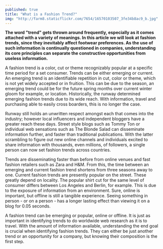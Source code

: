 ```yaml
---
published: true
title: "What is a Fashion Trend?"
img: "http://farm8.staticflickr.com/7654/16570103507_3fe34b8ac9_b.jpg"
---
```


**The word "trend" gets thrown around frequently, especially as it comes attached with a variety of meanings. In this article we will look at fashion trends, since they inevitably affect footwear preferences. As the use of such information is continually questioned in companies, understanding its core principles can separate the constructive opportunities from useless information.**

A fashion trend is a color, cut or theme recognizably popular at a specific time period for a set consumer. Trends can be either emerging or current. An emerging trend is an identifiable repetition in cut, color or theme, which is not yet widely accepted or in fruition. This can be due to the season, an emerging trend could be for the future spring months over current winter gloom for example, or location. Historically, the runway determined emerging fashion trends due to its wide reach. With information, travel and purchasing able to easily cross boarders, this is no longer the case.

Runway still holds an unwritten respect amongst each that comes into the industry; however local influencers and independent bloggers have a greater reach these days. Street style blogs such as Tommy Ton or individual web sensations such as The Blonde Salad can disseminate information further, and faster than traditional publications. With the latter scrambling to figure out new online channels and individuals excited to share information with thousands, even millions, of followers, a single person can now set fashion trends across countries. 

Trends are disseminating faster than before from online venues and fast fashion retailers such as Zara and H&M. From this, the time between an emerging and current fashion trend shortens from three seasons away to one. Current fashion trends are presently popular on the street. These greatly depend on locality. The popular shirt cut for the same level of consumer differs between Los Angeles and Berlin, for example. This is due to the exposure of information from an environment. Sure, online is important, but offline is still a tangible experience. Seeing something in person - or on a person - has a longer lasting effect than viewing it on a blog for 0.05 seconds. 

A fashion trend can be emerging or popular, online or offline. It is just as important in identifying trends to do worldwide web research as it is to travel. With the amount of information available, understanding the end goal is crucial when identifying fashion trends. They can either be just another trend or an opportunity for a company, but knowing their composition is the first step.